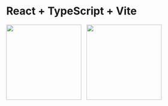 # React + TypeScript + Vite

<img src="https://user-images.githubusercontent.com/4621891/166238675-ba41e5ad-bed9-4b47-9890-b5523377b513.png" width="200" />&emsp;<img src="https://user-images.githubusercontent.com/4621891/166239728-ea12ad2a-52b6-4e5a-a23c-d2dc48c48a7c.png" width="200" />